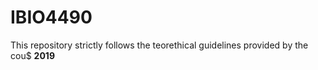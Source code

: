 # IBIO4490
This repository strictly follows the teorethical guidelines provided by the cou$
**2019**
